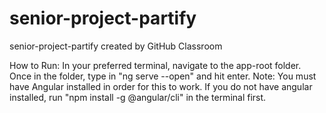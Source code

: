 # senior-project-partify
senior-project-partify created by GitHub Classroom

How to Run:
  In your preferred terminal, navigate to the app-root folder.
  Once in the folder, type in "ng serve --open" and hit enter.
  Note: You must have Angular installed in order for this to work. If you do not have angular installed, run "npm install -g @angular/cli" in the terminal first.

